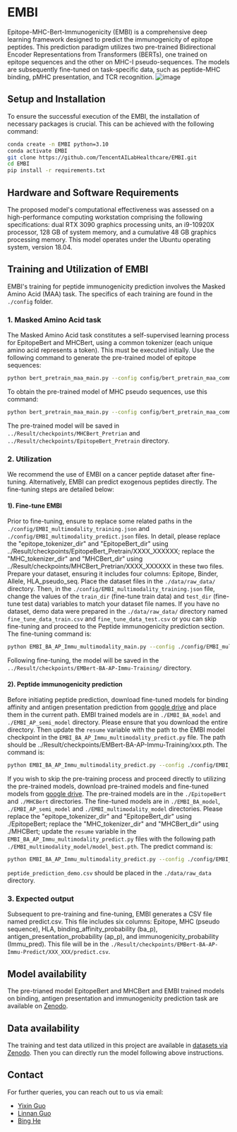 # EMBI
Epitope-MHC-Bert-Immunogenicity (EMBI) is a comprehensive deep learning framework designed to predict the immunogenicity of epitope peptides. This prediction paradigm utilizes two pre-trained Bidirectional Encoder Representations from Transformers (BERTs), one trained on epitope sequences and the other on MHC-I pseudo-sequences. The models are subsequently fine-tuned on task-specific data, such as peptide-MHC binding, pMHC presentation, and TCR recognition.
![image](https://github.com/TencentAILabHealthcare/EMBI/blob/master/workflow/workflow.jpg)
## Setup and Installation
To ensure the successful execution of the EMBI, the installation of necessary packages is crucial. This can be achieved with the following command:
```bash
conda create -n EMBI python=3.10
conda activate EMBI
git clone https://github.com/TencentAILabHealthcare/EMBI.git
cd EMBI
pip install -r requirements.txt
```
## Hardware and Software Requirements
The proposed model's computational effectiveness was assessed on a high-performance computing workstation comprising the following specifications: dual RTX 3090 graphics processing units, an i9-10920X processor, 128 GB of system memory, and a cumulative 48 GB graphics processing memory. This model operates under the Ubuntu operating system, version 18.04.
## Training and Utilization of EMBI
EMBI's training for peptide immunogenicity prediction involves the Masked Amino Acid (MAA) task. The specifics of each training are found in the `./config` folder.
### 1. Masked Amino Acid task
The Masked Amino Acid task constitutes a self-supervised learning process for EpitopeBert and MHCBert, using a common tokenizer (each unique amino acid represents a token). This must be executed initially. 
Use the following command to generate the pre-trained model of epitope sequences:
```bash
python bert_pretrain_maa_main.py --config config/bert_pretrain_maa_common_Epitope.json
```
To obtain the pre-trained model of MHC pseudo sequences, use this command:
```bash
python bert_pretrain_maa_main.py --config config/bert_pretrain_maa_common_MHC.json
```
The pre-trained model will be saved in `../Result/checkpoints/MHCBert_Pretrian` and `../Result/checkpoints/EpitopeBert_Pretrain` directory. 
### 2. Utilization
We recommend the use of EMBI on a cancer peptide dataset after fine-tuning. Alternatively, EMBI can predict exogenous peptides directly. The fine-tuning steps are detailed below:
#### 1). Fine-tune EMBI
 Prior to fine-tuning, ensure to replace some related paths in the `./config/EMBI_multimodality_training.json` and `./config/EMBI_multimodality_predict.json` files. In detail, please replace the "epitope_tokenizer_dir" and "EpitopeBert_dir" using ../Result/checkpoints/EpitopeBert_Pretrain/XXXX_XXXXXX; replace the "MHC_tokenizer_dir" and "MHCBert_dir" using ../Result/checkpoints/MHCBert_Pretrian/XXXX_XXXXXX in these two files. Prepare your dataset, ensuring it includes four columns: Epitope, Binder, Allele, HLA_pseudo_seq. Place the dataset files in the `./data/raw_data/` directory. Then, in the `./config/EMBI_multimodality_training.json` file, change the values of the `train_dir` (fine-tune train data) and `test_dir` (fine-tune test data) variables to match your dataset file names. If you have no dataset, demo data were prepared in the `./data/raw_data/` directory named `fine_tune_data_train.csv` and `fine_tune_data_test.csv` or you can skip fine-tuning and proceed to the Peptide immunogenicity prediction section. The fine-tuning command is:
 ```bash
 python EMBI_BA_AP_Immu_multimodality_main.py --config ./config/EMBI_multimodality_training.json
 ```
 Following fine-tuning, the model will be saved in the `../Result/checkpoints/EMBert-BA-AP-Immu-Training/` directory.
 #### 2). Peptide immunogenicity prediction
 Before initiating peptide prediction, download fine-tuned models for binding affinity and antigen presentation prediction from [google drive](https://drive.google.com/drive/folders/1PcfRcw0nIeUsDAg-f0AVxAgBFgqKpJ3i?usp=sharing) and place them in the current path. EMBI trained models are in `./EMBI_BA_model` and `./EMBI_AP_semi_model` directory. Please ensure that you download the entire directory. Then update the `resume` variable with the path to the EMBI model checkpoint in the `EMBI_BA_AP_Immu_multimodality_predict.py` file. The path should be ../Result/checkpoints/EMBert-BA-AP-Immu-Training/xxx.pth. The command is: 
 ```bash
 python EMBI_BA_AP_Immu_multimodality_predict.py --config ./config/EMBI_multimodality_predict.json --pf peptide_prediction_demo.csv
 ```
 If you wish to skip the pre-training process and proceed directly to utilizing the pre-trained models, download pre-trained models and fine-tuned models from [google drive](https://drive.google.com/drive/folders/1PcfRcw0nIeUsDAg-f0AVxAgBFgqKpJ3i?usp=sharing). The pre-trained models are in the `./EpitopeBert` and `./MHCBert` directories. The fine-tuned models are in `./EMBI_BA_model`, `./EMBI_AP_semi_model` and `./EMBI_multimodality_model` directories. Please replace the "epitope_tokenizer_dir" and "EpitopeBert_dir" using ./EpitopeBert; replace the "MHC_tokenizer_dir" and "MHCBert_dir" using ./MHCBert; update the `resume`  variable in the `EMBI_BA_AP_Immu_multimodality_predict.py` files with the following path `./EMBI_multimodality_model/model_best.pth`. The predict command is:
 ```bash
 python EMBI_BA_AP_Immu_multimodality_predict.py --config ./config/EMBI_multimodality_predict.json --pf peptide_prediction_demo.csv
 ```
 `peptide_prediction_demo.csv` should be placed in the `./data/raw_data` directory.
 ### 3. Expected output
 Subsequent to pre-training and fine-tuning, EMBI generates a CSV file named predict.csv. This file includes six columns: Epitope, MHC (pseudo sequence), HLA, binding_affinity_probability (ba_p), antigen_presentation_probability (ap_p), and immunogenicity_probability (Immu_pred). This file will be in the `./Result/checkpoints/EMBert-BA-AP-Immu-Predict/XXX_XXX/predict.csv`.
## Model availability
The pre-trianed model EpitopeBert and MHCBert and EMBI trained models on binding, antigen presentation and immunogenicity prediction task are available on [Zenodo](https://zenodo.org/records/12561108?token=eyJhbGciOiJIUzUxMiJ9.eyJpZCI6ImE4ODE0ZGM2LWQzMWMtNGFiYS04MDBkLTJhODc0NzFlZWE3MCIsImRhdGEiOnt9LCJyYW5kb20iOiI3MmJjYTkzMDJjYWU3MTZiMjQzZmE1OTIyODQzZGVmNCJ9.HCLhQvucZAbO1_ifHk89GlTJ6YT52w42Bw1w8dkKo8iEZI5GqPML1SUiQGx9PAhuEOiWquuPf0FN1LSQ_pcXCQ).
## Data availability
The training and test data utilized in this project are available in [datasets via Zenodo](https://zenodo.org/records/12801495?token=eyJhbGciOiJIUzUxMiJ9.eyJpZCI6IjRlZmVlYTljLTU3MTAtNGU5YS1iYzYxLTNkNjQyZTY4MzM4OSIsImRhdGEiOnt9LCJyYW5kb20iOiJjZTFlNjVjYzAxODY4NjA0MzgxNzYyYWQzNzdmYjQ5NCJ9.wlS6wLdZday_l2gmAvvxMZIu0jwm_HRfVQa6gqc7DS-dueb898KaGywdxW91NJK9GSfKLT8XDxVr0xH9RRXp-g). Then you can directly run the model following above instructions.
## Contact
For further queries, you can reach out to us via email:
- [Yixin Guo](mailto:yixinguo.19@intl.zju.edu.cn)
- [Linnan Guo](mailto:guolinnan@zju.edu.cn)
- [Bing He](mailto:hebinghb@gmail.com)
